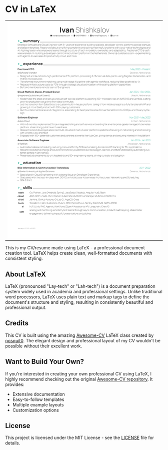 # CV in LaTeX

<div align="center">
  <table>
    <tr>
      <td>
        <a href="./dist/cv.pdf">
          <img src="./dist/cv.png" width="600px" alt="CV Preview">
        </a>
      </td>
    </tr>
  </table>
</div>

This is my CV/resume made using LaTeX - a professional document creation tool. LaTeX helps create clean, well-formatted documents with consistent styling.

## About LaTeX

LaTeX (pronounced "Lay-tech" or "Lah-tech") is a document preparation system widely used in academia and professional settings. Unlike traditional word processors, LaTeX uses plain text and markup tags to define the document's structure and styling, resulting in consistently beautiful and professional output.

## Credits

This CV is built using the amazing [Awesome-CV](https://github.com/posquit0/Awesome-CV) LaTeX class created by [posquit0](https://github.com/posquit0). The elegant design and professional layout of my CV wouldn't be possible without their excellent work.

## Want to Build Your Own?

If you're interested in creating your own professional CV using LaTeX, I highly recommend checking out the original [Awesome-CV repository](https://github.com/posquit0/Awesome-CV). It provides:

- Extensive documentation
- Easy-to-follow templates
- Multiple example layouts
- Customization options

## License

This project is licensed under the MIT License - see the [LICENSE](LICENSE) file for details.
